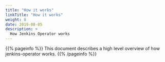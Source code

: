 ```yaml
---
title: "How it works"
linkTitle: "How it works"
weight: 8
date: 2019-08-05
description: >
  How Jenkins Operator works
---
```


{{% pageinfo %}}
This document describes a high level overview of how jenkins-operator works.
{{% /pageinfo %}}

